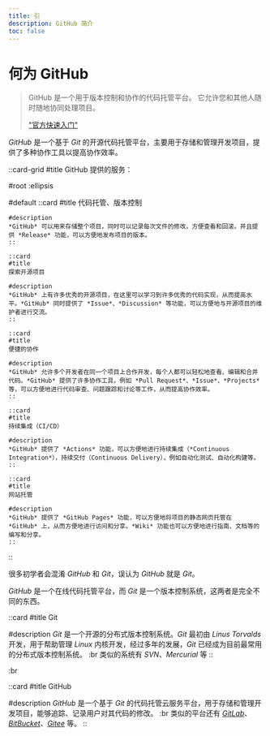 ```yaml
---
title: 引
description: GitHub 简介
toc: false
---
```


# 何为 GitHub

> GitHub 是一个用于版本控制和协作的代码托管平台。 它允许您和其他人随时随地协同处理项目。
>
> ["官方快速入门"](https://docs.github.com/zh/get-started/quickstart/hello-world#introduction)

*GitHub* 是一个基于 *Git* 的开源代码托管平台，主要用于存储和管理开发项目，提供了多种协作工具以提高协作效率。

::card-grid
#title
GitHub 提供的服务：

#root
:ellipsis

#default
    ::card
    #title
    代码托管、版本控制

    #description
    *GitHub* 可以用来存储整个项目，同时可以记录每次文件的修改，方便查看和回滚。并且提供 *Release* 功能，可以方便地发布项目的版本。
    ::

    ::card
    #title
    探索开源项目

    #description
    *GitHub* 上有许多优秀的开源项目，在这里可以学习到许多优秀的代码实现，从而提高水平。*GitHub* 同时提供了 *Issue*、*Discussion* 等功能，可以方便地与开源项目的维护者进行交流。
    ::

    ::card
    #title
    便捷的协作

    #description
    *GitHub* 允许多个开发者在同一个项目上合作开发，每个人都可以轻松地查看、编辑和合并代码。*GitHub* 提供了许多协作工具，例如 *Pull Request*、*Issue*、*Projects* 等，可以方便地进行代码审查、问题跟踪和讨论等工作，从而提高协作效率。
    ::

    ::card
    #title
    持续集成（CI/CD）

    #description
    *GitHub* 提供了 *Actions* 功能，可以方便地进行持续集成（*Continuous Integration*），持续交付（Continuous Delivery），例如自动化测试、自动化构建等。
    ::

    ::card
    #title
    网站托管

    #description
    *GitHub* 提供了 *GitHub Pages* 功能，可以方便地将项目的静态网页托管在 *GitHub* 上，从而方便地进行访问和分享。*Wiki* 功能也可以方便地进行指南、文档等的编写和分享。
    ::
::

很多初学者会混淆 *GitHub* 和 *Git*，误认为 *GitHub* 就是 *Git*。

*GitHub* 是一个在线代码托管平台，而 *Git* 是一个版本控制系统，这两者是完全不同的东西。 

::card
#title
Git

#description
*Git* 是一个开源的分布式版本控制系统。*Git* 最初由 *Linus Torvalds* 开发，用于帮助管理 *Linux* 内核开发，经过多年的发展，*Git* 已经成为目前最常用的分布式版本控制系统。 :br
类似的系统有 *SVN*、*Mercurial* 等
::

:br

::card
#title
GitHub

#description
*GitHub* 是一个基于 *Git* 的代码托管云服务平台，用于存储和管理开发项目，能够追踪、记录用户对其代码的修改。 :br
类似的平台还有 [*GitLab*](https://about.gitlab.com/)、[*BitBucket*](https://bitbucket.org/)、[*Gitee*](https://gitee.com/) 等。
::
